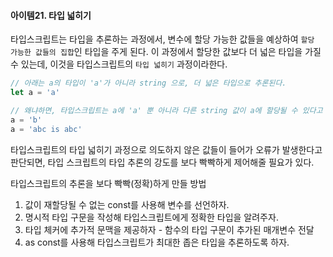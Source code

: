 #### 아이템21. 타입 넓히기

타입스크립트는 타입을 추론하는 과정에서, 변수에 할당 가능한 값들을 예상하여 `할당 가능한 값들의 집합`인 타입을 주게 된다. 이 과정에서 할당한 값보다 더 넓은 타입을 가질 수 있는데, 이것을 타입스크립트의 `타입 넓히기` 과정이라한다.

```typescript
// 아래는 a의 타입이 'a'가 아니라 string 으로, 더 넓은 타입으로 추론된다.
let a = 'a'

// 왜냐하면, 타입스크립트는 a에 'a' 뿐 아니라 다른 string 값이 a에 할당될 수 있다고 예상했기 때문이다.
a = 'b'
a = 'abc is abc'
```



타입스크립트의 타입 넓히기 과정으로 의도하지 않은 값들이 들어가 오류가 발생한다고 판단되면, 타입 스크립트의 타입 추론의 강도를 보다 빡빡하게 제어해줄 필요가 있다. 

타입스크립트의 추론을 보다 빡빡(정확)하게 만들 방법

1. 값이 재할당될 수 없는 const를 사용해 변수를 선언하자.
2. 명시적 타입 구문을 작성해 타입스크립트에게 정확한 타입을 알려주자.
3. 타입 체커에 추가적 문맥을 제공하자 - 함수의 타입 구문이 추가된 매개변수 전달
4. as const를 사용해 타입스크립트가 최대한 좁은 타입을 추론하도록 하자.